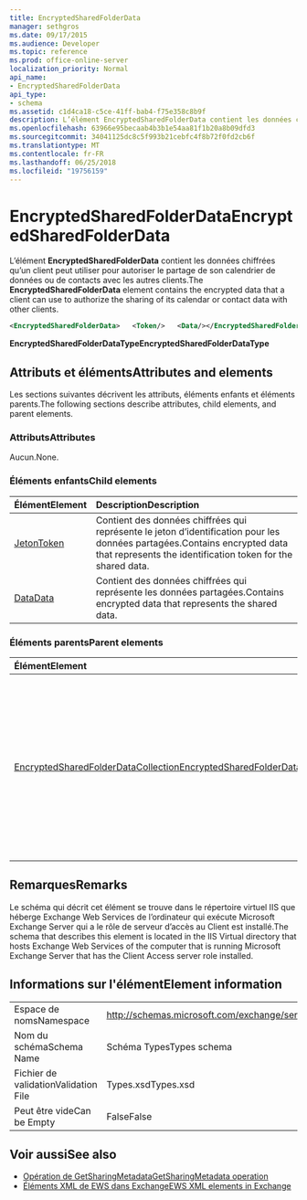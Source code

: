 ```yaml
---
title: EncryptedSharedFolderData
manager: sethgros
ms.date: 09/17/2015
ms.audience: Developer
ms.topic: reference
ms.prod: office-online-server
localization_priority: Normal
api_name:
- EncryptedSharedFolderData
api_type:
- schema
ms.assetid: c1d4ca18-c5ce-41ff-bab4-f75e358c8b9f
description: L’élément EncryptedSharedFolderData contient les données chiffrées qu’un client peut utiliser pour autoriser le partage de son calendrier de données ou de contacts avec les autres clients.
ms.openlocfilehash: 63966e95becaab4b3b1e54aa81f1b20a8b09dfd3
ms.sourcegitcommit: 34041125dc8c5f993b21cebfc4f8b72f0fd2cb6f
ms.translationtype: MT
ms.contentlocale: fr-FR
ms.lasthandoff: 06/25/2018
ms.locfileid: "19756159"
---
```

# <a name="encryptedsharedfolderdata"></a><span data-ttu-id="59b88-103">EncryptedSharedFolderData</span><span class="sxs-lookup"><span data-stu-id="59b88-103">EncryptedSharedFolderData</span></span>

<span data-ttu-id="59b88-104">L’élément **EncryptedSharedFolderData** contient les données chiffrées qu’un client peut utiliser pour autoriser le partage de son calendrier de données ou de contacts avec les autres clients.</span><span class="sxs-lookup"><span data-stu-id="59b88-104">The **EncryptedSharedFolderData** element contains the encrypted data that a client can use to authorize the sharing of its calendar or contact data with other clients.</span></span> 
  
```xml
<EncryptedSharedFolderData>   <Token/>   <Data/></EncryptedSharedFolderData>
```

 <span data-ttu-id="59b88-105">**EncryptedSharedFolderDataType**</span><span class="sxs-lookup"><span data-stu-id="59b88-105">**EncryptedSharedFolderDataType**</span></span>
## <a name="attributes-and-elements"></a><span data-ttu-id="59b88-106">Attributs et éléments</span><span class="sxs-lookup"><span data-stu-id="59b88-106">Attributes and elements</span></span>

<span data-ttu-id="59b88-107">Les sections suivantes décrivent les attributs, éléments enfants et éléments parents.</span><span class="sxs-lookup"><span data-stu-id="59b88-107">The following sections describe attributes, child elements, and parent elements.</span></span>
  
### <a name="attributes"></a><span data-ttu-id="59b88-108">Attributs</span><span class="sxs-lookup"><span data-stu-id="59b88-108">Attributes</span></span>

<span data-ttu-id="59b88-109">Aucun.</span><span class="sxs-lookup"><span data-stu-id="59b88-109">None.</span></span>
  
### <a name="child-elements"></a><span data-ttu-id="59b88-110">Éléments enfants</span><span class="sxs-lookup"><span data-stu-id="59b88-110">Child elements</span></span>

|<span data-ttu-id="59b88-111">**Élément**</span><span class="sxs-lookup"><span data-stu-id="59b88-111">**Element**</span></span>|<span data-ttu-id="59b88-112">**Description**</span><span class="sxs-lookup"><span data-stu-id="59b88-112">**Description**</span></span>|
|:-----|:-----|
|[<span data-ttu-id="59b88-113">Jeton</span><span class="sxs-lookup"><span data-stu-id="59b88-113">Token</span></span>](token.md) <br/> |<span data-ttu-id="59b88-114">Contient des données chiffrées qui représente le jeton d’identification pour les données partagées.</span><span class="sxs-lookup"><span data-stu-id="59b88-114">Contains encrypted data that represents the identification token for the shared data.</span></span>  <br/> |
|[<span data-ttu-id="59b88-115">Data</span><span class="sxs-lookup"><span data-stu-id="59b88-115">Data</span></span>](data.md) <br/> |<span data-ttu-id="59b88-116">Contient des données chiffrées qui représente les données partagées.</span><span class="sxs-lookup"><span data-stu-id="59b88-116">Contains encrypted data that represents the shared data.</span></span>  <br/> |
   
### <a name="parent-elements"></a><span data-ttu-id="59b88-117">Éléments parents</span><span class="sxs-lookup"><span data-stu-id="59b88-117">Parent elements</span></span>

|<span data-ttu-id="59b88-118">**Élément**</span><span class="sxs-lookup"><span data-stu-id="59b88-118">**Element**</span></span>|<span data-ttu-id="59b88-119">**Description**</span><span class="sxs-lookup"><span data-stu-id="59b88-119">**Description**</span></span>|
|:-----|:-----|
|[<span data-ttu-id="59b88-120">EncryptedSharedFolderDataCollection</span><span class="sxs-lookup"><span data-stu-id="59b88-120">EncryptedSharedFolderDataCollection</span></span>](encryptedsharedfolderdatacollection.md) <br/> |<span data-ttu-id="59b88-121">Représente une collection de structures de données qu’un client peut utiliser pour autoriser le partage de son calendrier de données ou de contacts avec les autres clients.</span><span class="sxs-lookup"><span data-stu-id="59b88-121">Represents a collection of data structures that a client can use to authorize the sharing of its calendar or contact data with other clients.</span></span>  <br/> |
   
## <a name="remarks"></a><span data-ttu-id="59b88-122">Remarques</span><span class="sxs-lookup"><span data-stu-id="59b88-122">Remarks</span></span>

<span data-ttu-id="59b88-123">Le schéma qui décrit cet élément se trouve dans le répertoire virtuel IIS que héberge Exchange Web Services de l’ordinateur qui exécute Microsoft Exchange Server qui a le rôle de serveur d’accès au Client est installé.</span><span class="sxs-lookup"><span data-stu-id="59b88-123">The schema that describes this element is located in the IIS Virtual directory that hosts Exchange Web Services of the computer that is running Microsoft Exchange Server that has the Client Access server role installed.</span></span>
  
## <a name="element-information"></a><span data-ttu-id="59b88-124">Informations sur l'élément</span><span class="sxs-lookup"><span data-stu-id="59b88-124">Element information</span></span>

|||
|:-----|:-----|
|<span data-ttu-id="59b88-125">Espace de noms</span><span class="sxs-lookup"><span data-stu-id="59b88-125">Namespace</span></span>  <br/> |http://schemas.microsoft.com/exchange/services/2006/types  <br/> |
|<span data-ttu-id="59b88-126">Nom du schéma</span><span class="sxs-lookup"><span data-stu-id="59b88-126">Schema Name</span></span>  <br/> |<span data-ttu-id="59b88-127">Schéma Types</span><span class="sxs-lookup"><span data-stu-id="59b88-127">Types schema</span></span>  <br/> |
|<span data-ttu-id="59b88-128">Fichier de validation</span><span class="sxs-lookup"><span data-stu-id="59b88-128">Validation File</span></span>  <br/> |<span data-ttu-id="59b88-129">Types.xsd</span><span class="sxs-lookup"><span data-stu-id="59b88-129">Types.xsd</span></span>  <br/> |
|<span data-ttu-id="59b88-130">Peut être vide</span><span class="sxs-lookup"><span data-stu-id="59b88-130">Can be Empty</span></span>  <br/> |<span data-ttu-id="59b88-131">False</span><span class="sxs-lookup"><span data-stu-id="59b88-131">False</span></span>  <br/> |
   
## <a name="see-also"></a><span data-ttu-id="59b88-132">Voir aussi</span><span class="sxs-lookup"><span data-stu-id="59b88-132">See also</span></span>

- [<span data-ttu-id="59b88-133">Opération de GetSharingMetadata</span><span class="sxs-lookup"><span data-stu-id="59b88-133">GetSharingMetadata operation</span></span>](getsharingmetadata-operation.md)
- [<span data-ttu-id="59b88-134">Éléments XML de EWS dans Exchange</span><span class="sxs-lookup"><span data-stu-id="59b88-134">EWS XML elements in Exchange</span></span>](ews-xml-elements-in-exchange.md)

